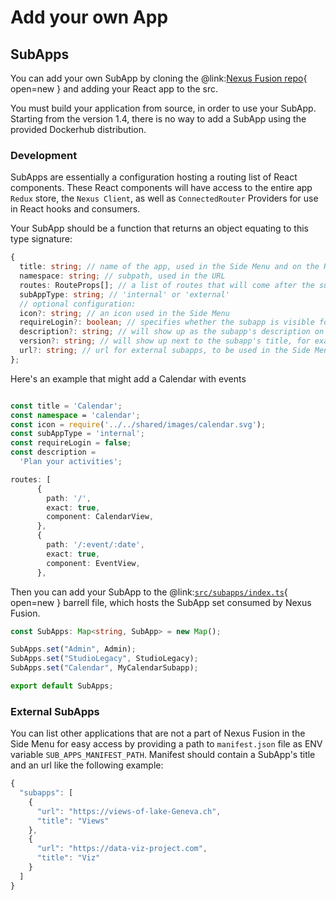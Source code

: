 # Add your own App

## SubApps

You can add your own SubApp by cloning the @link:[Nexus Fusion repo](https://github.com/BlueBrain/nexus-web){ open=new }
and adding your React app to the src.

You must build your application from source, in order to use your SubApp. Starting from the version 1.4, there is no way to add a
SubApp using the provided Dockerhub distribution.

### Development

SubApps are essentially a configuration hosting a routing list of React components. These React components will have
access to the entire app `Redux` store, the `Nexus Client`, as well as `ConnectedRouter` Providers for use in React
hooks and consumers.

Your SubApp should be a function that returns an object equating to this type signature:

```typescript
{
  title: string; // name of the app, used in the Side Menu and on the Home page
  namespace: string; // subpath, used in the URL
  routes: RouteProps[]; // a list of routes that will come after the subpath
  subAppType: string; // 'internal' or 'external'
  // optional configuration:
  icon?: string; // an icon used in the Side Menu
  requireLogin?: boolean; // specifies whether the subapp is visible for logged-in users only
  description?: string; // will show up as the subapp's description on the Home page
  version?: string; // will show up next to the subapp's title, for example, 'alpha' or 'beta'
  url?: string; // url for external subapps, to be used in the Side Menu
};
```

Here's an example that might add a Calendar with events

```typescript

const title = 'Calendar';
const namespace = 'calendar';
const icon = require('../../shared/images/calendar.svg');
const subAppType = 'internal';
const requireLogin = false;
const description =
  'Plan your activities';

routes: [
      {
        path: '/',
        exact: true,
        component: CalendarView,
      },
      {
        path: '/:event/:date',
        exact: true,
        component: EventView,
      },

```

Then you can add your SubApp to the @link:[`src/subapps/index.ts`](https://github.com/BlueBrain/nexus-web/blob/main/src/subapps/index.ts){ open=new }
barrell file, which hosts the SubApp set consumed by Nexus Fusion.

```typescript
const SubApps: Map<string, SubApp> = new Map();

SubApps.set("Admin", Admin);
SubApps.set("StudioLegacy", StudioLegacy);
SubApps.set("Calendar", MyCalendarSubapp);

export default SubApps;
```

### External SubApps

You can list other applications that are not a part of Nexus Fusion in the Side Menu for easy access by providing a path to `manifest.json` file as ENV variable `SUB_APPS_MANIFEST_PATH`. Manifest should contain a SubApp's title and an url like the following example:

```typescript
{
  "subapps": [
    {
      "url": "https://views-of-lake-Geneva.ch",
      "title": "Views"
    },
    {
      "url": "https://data-viz-project.com",
      "title": "Viz"
    }
  ]
}
```

